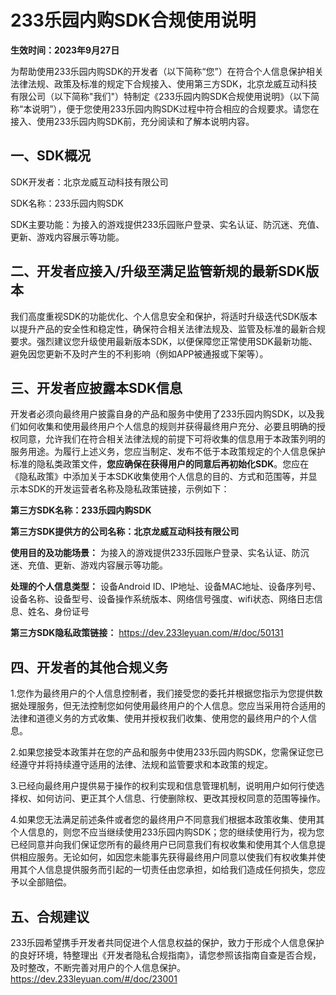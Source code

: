 # 233乐园内购SDK合规使用说明

**生效时间：2023年9月27日** 

为帮助使用233乐园内购SDK的开发者（以下简称“您”）在符合个人信息保护相关法律法规、政策及标准的规定下合规接入、使用第三方SDK，北京龙威互动科技有限公司（以下简称"我们"）特制定《233乐园内购SDK合规使用说明》（以下简称“本说明”），便于您使用233乐园内购SDK过程中符合相应的合规要求。请您在接入、使用233乐园内购SDK前，充分阅读和了解本说明内容。 

## 一、SDK概况

SDK开发者：北京龙威互动科技有限公司 

SDK名称：233乐园内购SDK 

SDK主要功能：为接入的游戏提供233乐园账户登录、实名认证、防沉迷、充值、更新、游戏内容展示等功能。

 ## 二、开发者应接入/升级至满足监管新规的最新SDK版本

我们高度重视SDK的功能优化、个人信息安全和保护，将适时升级迭代SDK版本以提升产品的安全性和稳定性，确保符合相关法律法规及、监管及标准的最新合规要求。强烈建议您升级使用最新版本SDK，以便保障您正常使用SDK最新功能、避免因您更新不及时产生的不利影响（例如APP被通报或下架等）。 

## 三、开发者应披露本SDK信息 

开发者必须向最终用户披露自身的产品和服务中使用了233乐园内购SDK，以及我们如何收集和使用最终用户个人信息的规则并获得最终用户充分、必要且明确的授权同意，允许我们在符合相关法律法规的前提下可将收集的信息用于本政策列明的服务用途。为履行上述义务，您应当制定、发布不低于本政策规定的个人信息保护标准的隐私类政策文件，**您应确保在获得用户的同意后再初始化SDK**。您应在《隐私政策》中添加关于本SDK收集使用个人信息的目的、方式和范围等，并显示本SDK的开发运营者名称及隐私政策链接，示例如下：

 **第三方SDK名称：233乐园内购SDK** 

**第三方SDK提供方的公司名称：北京龙威互动科技有限公司** 

**使用目的及功能场景：** 为接入的游戏提供233乐园账户登录、实名认证、防沉迷、充值、更新、游戏内容展示等功能。

 **处理的个人信息类型：** 设备Android ID、IP地址、设备MAC地址、设备序列号、设备名称、设备型号、设备操作系统版本、网络信号强度、wifi状态、网络日志信息、姓名、身份证号 

**第三方SDK隐私政策链接：** https://dev.233leyuan.com/#/doc/50131 

## 四、开发者的其他合规义务

1.您作为最终用户的个人信息控制者，我们接受您的委托并根据您指示为您提供数据处理服务，但无法控制您如何使用最终用户的个人信息。您应当采用符合适用的法律和道德义务的方式收集、使用并授权我们收集、使用您的最终用户的个人信息。

2.如果您接受本政策并在您的产品和服务中使用233乐园内购SDK，您需保证您已经遵守并将持续遵守适用的法律、法规和监管要求和本政策的规定。

3.已经向最终用户提供易于操作的权利实现和信息管理机制，说明用户如何行使选择权、如何访问、更正其个人信息、行使删除权、更改其授权同意的范围等操作。

4.如果您无法满足前述条件或者您的最终用户不同意我们根据本政策收集、使用其个人信息的，则您不应当继续使用233乐园内购SDK；您的继续使用行为，视为您已经同意并向我们保证您所有的最终用户已同意我们有权收集和使用其个人信息提供相应服务。无论如何，如因您未能事先获得最终用户同意以使我们有权收集并使用其个人信息提供服务而引起的一切责任由您承担，如给我们造成任何损失，您应予以全部赔偿。 

## 五、合规建议

233乐园希望携手开发者共同促进个人信息权益的保护，致力于形成个人信息保护的良好环境，特整理出《开发者隐私合规指南》，请您参照该指南自查是否合规，及时整改，不断完善对用户的个人信息保护。 https://dev.233leyuan.com/#/doc/23001
